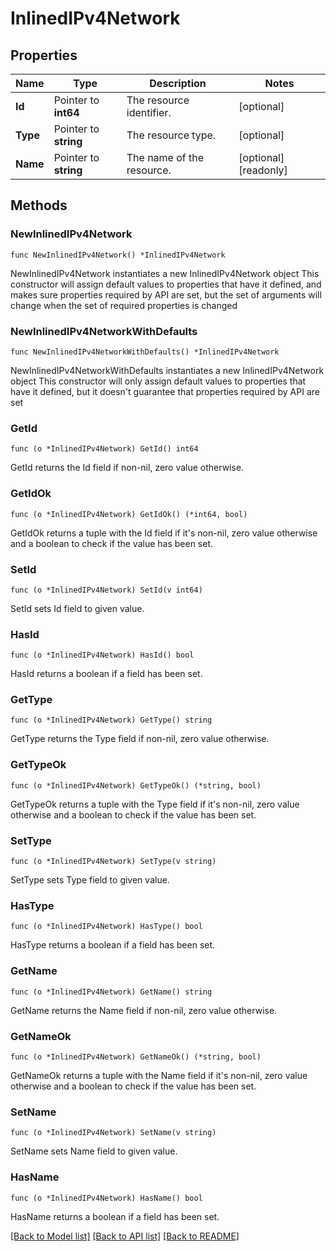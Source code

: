 # InlinedIPv4Network

## Properties

Name | Type | Description | Notes
------------ | ------------- | ------------- | -------------
**Id** | Pointer to **int64** | The resource identifier. | [optional] 
**Type** | Pointer to **string** | The resource type. | [optional] 
**Name** | Pointer to **string** | The name of the resource. | [optional] [readonly] 

## Methods

### NewInlinedIPv4Network

`func NewInlinedIPv4Network() *InlinedIPv4Network`

NewInlinedIPv4Network instantiates a new InlinedIPv4Network object
This constructor will assign default values to properties that have it defined,
and makes sure properties required by API are set, but the set of arguments
will change when the set of required properties is changed

### NewInlinedIPv4NetworkWithDefaults

`func NewInlinedIPv4NetworkWithDefaults() *InlinedIPv4Network`

NewInlinedIPv4NetworkWithDefaults instantiates a new InlinedIPv4Network object
This constructor will only assign default values to properties that have it defined,
but it doesn't guarantee that properties required by API are set

### GetId

`func (o *InlinedIPv4Network) GetId() int64`

GetId returns the Id field if non-nil, zero value otherwise.

### GetIdOk

`func (o *InlinedIPv4Network) GetIdOk() (*int64, bool)`

GetIdOk returns a tuple with the Id field if it's non-nil, zero value otherwise
and a boolean to check if the value has been set.

### SetId

`func (o *InlinedIPv4Network) SetId(v int64)`

SetId sets Id field to given value.

### HasId

`func (o *InlinedIPv4Network) HasId() bool`

HasId returns a boolean if a field has been set.

### GetType

`func (o *InlinedIPv4Network) GetType() string`

GetType returns the Type field if non-nil, zero value otherwise.

### GetTypeOk

`func (o *InlinedIPv4Network) GetTypeOk() (*string, bool)`

GetTypeOk returns a tuple with the Type field if it's non-nil, zero value otherwise
and a boolean to check if the value has been set.

### SetType

`func (o *InlinedIPv4Network) SetType(v string)`

SetType sets Type field to given value.

### HasType

`func (o *InlinedIPv4Network) HasType() bool`

HasType returns a boolean if a field has been set.

### GetName

`func (o *InlinedIPv4Network) GetName() string`

GetName returns the Name field if non-nil, zero value otherwise.

### GetNameOk

`func (o *InlinedIPv4Network) GetNameOk() (*string, bool)`

GetNameOk returns a tuple with the Name field if it's non-nil, zero value otherwise
and a boolean to check if the value has been set.

### SetName

`func (o *InlinedIPv4Network) SetName(v string)`

SetName sets Name field to given value.

### HasName

`func (o *InlinedIPv4Network) HasName() bool`

HasName returns a boolean if a field has been set.


[[Back to Model list]](../README.md#documentation-for-models) [[Back to API list]](../README.md#documentation-for-api-endpoints) [[Back to README]](../README.md)


